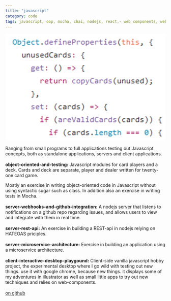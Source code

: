 ```yaml
---
title: "javascript"
category: code
tags: javascript, oop, mocha, chai, nodejs, react,- web components, webhook, realtime, server, client,- microservices, rest api, postman
---
```


[![alt code snippet][ref-image]][github-link]

Ranging from small programs to full applications testing out Javascript concepts, both as standalone applications, servers and client applications.
<br />
<br />
**object-oriented-and-testing:** Javascript modules for card players and a deck. Cards and deck are separate, player and dealer written for twenty-one card game.
<br />

Mostly an exercise in writing object-oriented code in Javascript without using syntactic sugar such as class. In addition also an exercise in writing tests in Mocha.
<br />
<br />
**server-webhooks-and-github-integration:** A nodejs server that listens to notifications on a github repo regarding issues, and allows users to view and integrate with them in real time.
<br />
<br />
**server-rest-api:** An exercise in building a REST-api in nodejs relying on HATEOAS priciples.
<br />
<br />
**server-microservice-architecture:** Exercise in building an application using a microservice architecture.
<br />
<br />
**client-interactive-desktop-playgound:** Client-side vanilla javascript hobby project, the experimental desktop where I go wild with testing out new things. use it with google chrome, because new things. it displays some of my adventures in illustrator as well as small little apps to try out new techniques and relies on web-components.
<br />
 <br />
[on github][github-link]

[github-link]: https://github.com/theuggla/javascript-at
[ref-image]: ../assets/projects/images/javascript.png